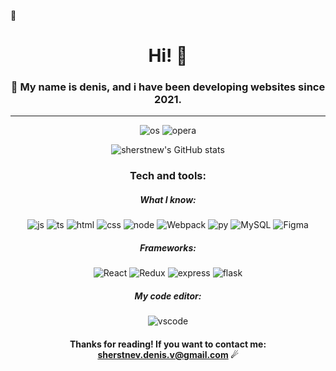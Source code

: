 :yawning_face: <div align="center">
# Hi! :wave:
### :water_buffalo: My name is denis, and i have been developing websites since 2021.
----
![os](	https://img.shields.io/badge/Windows-0078D6?style=for-the-badge&logo=windows&logoColor=white "os") ![opera](https://img.shields.io/badge/Opera-FF1B2D?style=for-the-badge&logo=Opera&logoColor=white "opera")

![sherstnew's GitHub stats](https://github-readme-stats.vercel.app/api?username=sherstnew&show_icons=true&theme=tokyonight)
### Tech and tools:
##### What I know:
![js](https://img.shields.io/badge/JavaScript-F7DF1E?style=for-the-badge&logo=javascript&logoColor=black "js") ![ts](https://img.shields.io/badge/TypeScript-007ACC?style=for-the-badge&logo=typescript&logoColor=white "ts") ![html](https://img.shields.io/badge/HTML5-E34F26?style=for-the-badge&logo=html5&logoColor=white "html") ![css](https://img.shields.io/badge/CSS3-1572B6?style=for-the-badge&logo=css3&logoColor=white "css") ![node](https://img.shields.io/badge/Node.js-43853D?style=for-the-badge&logo=node.js&logoColor=white "node") ![Webpack](https://img.shields.io/badge/webpack-%238DD6F9.svg?style=for-the-badge&logo=webpack&logoColor=black) ![py](https://img.shields.io/badge/Python-14354C?style=for-the-badge&logo=python&logoColor=white "py") ![MySQL](https://img.shields.io/badge/mysql-%2300f.svg?style=for-the-badge&logo=mysql&logoColor=white) ![Figma](https://img.shields.io/badge/figma-%23F24E1E.svg?style=for-the-badge&logo=figma&logoColor=white)
##### Frameworks:
![React](https://img.shields.io/badge/react-%2320232a.svg?style=for-the-badge&logo=react&logoColor=%2361DAFB) ![Redux](https://img.shields.io/badge/redux-%23593d88.svg?style=for-the-badge&logo=redux&logoColor=white) ![express](https://img.shields.io/badge/Express.js-404D59?style=for-the-badge "express") ![flask](https://img.shields.io/badge/Flask-000000?style=for-the-badge&logo=flask&logoColor=white "flask")
##### My code editor:
![vscode](https://img.shields.io/badge/Visual_Studio_Code-0078D4?style=for-the-badge&logo=visual%20studio%20code&logoColor=white "vscode")

#### Thanks for reading! If you want to contact me: sherstnev.denis.v@gmail.com ☄
</div>
